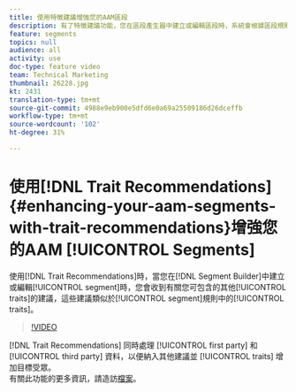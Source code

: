 ```yaml
---
title: 使用特徵建議增強您的AAM區段
description: 有了特徵建議功能，您在區段產生器中建立或編輯區段時，系統會根據區段規則中的特徵，提供您其他類似特徵的相關建議，您可考慮納入。
feature: segments
topics: null
audience: all
activity: use
doc-type: feature video
team: Technical Marketing
thumbnail: 26228.jpg
kt: 2431
translation-type: tm+mt
source-git-commit: 4988e9eb900e5dfd6e0a69a25509186d26dceffb
workflow-type: tm+mt
source-wordcount: '102'
ht-degree: 31%

---
```



# 使用[!DNL Trait Recommendations] {#enhancing-your-aam-segments-with-trait-recommendations}增強您的AAM [!UICONTROL Segments]

使用[!DNL Trait Recommendations]時，當您在[!DNL Segment Builder]中建立或編輯[!UICONTROL segment]時，您會收到有關您可包含的其他[!UICONTROL traits]的建議，這些建議類似於[!UICONTROL segment]規則中的[!UICONTROL traits]。

>[!VIDEO](https://video.tv.adobe.com/v/26228/?quality=12)

[!DNL Trait Recommendations] 同時處理 [!UICONTROL first party] 和 [!UICONTROL third party] 資料，以便納入其他建議並 [!UICONTROL traits] 增加目標受眾。\
有關此功能的更多資訊，請造訪[檔案](https://experiencecloud.adobe.com/resources/help/en_US/aam/trait-recommendations.html)。